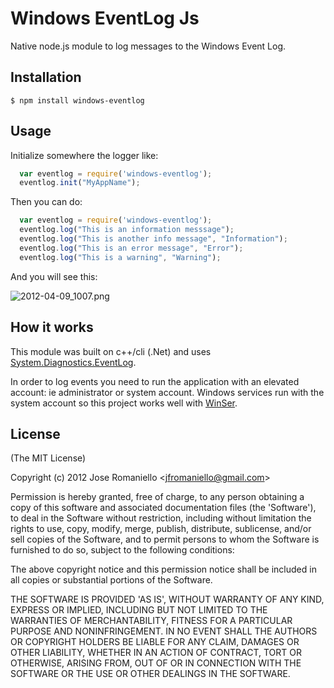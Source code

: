 
# Windows EventLog Js

  Native node.js module to log messages to the Windows Event Log.

## Installation

    $ npm install windows-eventlog

## Usage

Initialize somewhere the logger like:

```js
  var eventlog = require('windows-eventlog');
  eventlog.init("MyAppName");
```

Then you can do:

```js
  var eventlog = require('windows-eventlog');
  eventlog.log("This is an information messsage");
  eventlog.log("This is another info message", "Information");
  eventlog.log("This is an error message", "Error");
  eventlog.log("This is a warning", "Warning");
```

And you will see this:

![2012-04-09_1007.png](http://joseoncodecom.ipage.com/wp-content/uploads/images/2012-04-09_1007.png)

## How it works

This module was built on c++/cli (.Net) and uses [System.Diagnostics.EventLog](http://msdn.microsoft.com/en-us/library/system.diagnostics.eventlog.aspx). 

In order to log events you need to run the application with an elevated account: ie administrator or system account. Windows services run with the system account so this project works  well with [WinSer](https://github.com/jfromaniello/winser).

## License 

(The MIT License)

Copyright (c) 2012 Jose Romaniello &lt;jfromaniello@gmail.com&gt;

Permission is hereby granted, free of charge, to any person obtaining
a copy of this software and associated documentation files (the
'Software'), to deal in the Software without restriction, including
without limitation the rights to use, copy, modify, merge, publish,
distribute, sublicense, and/or sell copies of the Software, and to
permit persons to whom the Software is furnished to do so, subject to
the following conditions:

The above copyright notice and this permission notice shall be
included in all copies or substantial portions of the Software.

THE SOFTWARE IS PROVIDED 'AS IS', WITHOUT WARRANTY OF ANY KIND,
EXPRESS OR IMPLIED, INCLUDING BUT NOT LIMITED TO THE WARRANTIES OF
MERCHANTABILITY, FITNESS FOR A PARTICULAR PURPOSE AND NONINFRINGEMENT.
IN NO EVENT SHALL THE AUTHORS OR COPYRIGHT HOLDERS BE LIABLE FOR ANY
CLAIM, DAMAGES OR OTHER LIABILITY, WHETHER IN AN ACTION OF CONTRACT,
TORT OR OTHERWISE, ARISING FROM, OUT OF OR IN CONNECTION WITH THE
SOFTWARE OR THE USE OR OTHER DEALINGS IN THE SOFTWARE.